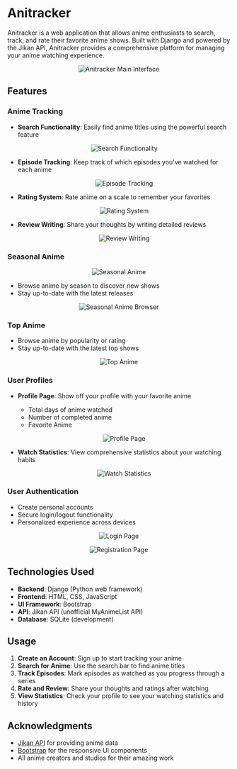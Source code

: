 # Anitracker

Anitracker is a web application that allows anime enthusiasts to search, track, and rate their favorite anime shows. Built with Django and powered by the Jikan API, Anitracker provides a comprehensive platform for managing your anime watching experience.

<p align="center">
  <img src="https://github.com/user-attachments/assets/9832be61-d3e3-45e5-bc6c-2f24083e7d8c" alt="Anitracker Main Interface">
</p>

## Features

### Anime Tracking

- **Search Functionality**: Easily find anime titles using the powerful search feature
  
  <p align="center">
    <img src="https://github.com/user-attachments/assets/c760c88d-4f8b-41bf-86ce-0d50be8c8e34" alt="Search Functionality">
  </p>
  
- **Episode Tracking**: Keep track of which episodes you've watched for each anime

  <p align="center">
    <img src="https://github.com/user-attachments/assets/87be43bf-6a89-4930-a73c-e72cb17710cd" alt="Episode Tracking">
  </p>

- **Rating System**: Rate anime on a scale to remember your favorites

  <p align="center">
    <img src="https://github.com/user-attachments/assets/82b751f7-c9bc-49b0-a3dc-5477052ca5e9" alt="Rating System">
  </p>

- **Review Writing**: Share your thoughts by writing detailed reviews

  <p align="center">
    <img src="https://github.com/user-attachments/assets/e9e742ac-1b37-465f-8b39-9de822ad77b7" alt="Review Writing">
  </p>

### Seasonal Anime

<p align="center">
  <img src="https://github.com/user-attachments/assets/4cc50e9c-69f4-41a4-a79b-0c18800c6b36" alt="Seasonal Anime">
</p>

- Browse anime by season to discover new shows
- Stay up-to-date with the latest releases

<p align="center">
  <img src="https://github.com/user-attachments/assets/ff3bf80d-5ce5-4166-9677-92abfb2e071f" alt="Seasonal Anime Browser">
</p>

### Top Anime

- Browse anime by popularity or rating
- Stay up-to-date with the latest top shows

<p align="center">
  <img src="https://github.com/user-attachments/assets/830af8f9-a314-4f0b-a94d-ac870da662bc" alt="Top Anime">
</p>

### User Profiles

- **Profile Page**: Show off your profile with your favorite anime
  - Total days of anime watched
  - Number of completed anime
  - Favorite Anime
 
  <p align="center">
    <img src="https://github.com/user-attachments/assets/95ea66bc-b04f-4efb-b7fe-9d61749730bd" alt="Profile Page">
  </p>

- **Watch Statistics**: View comprehensive statistics about your watching habits

  <p align="center">
    <img src="https://github.com/user-attachments/assets/91edc304-98b7-478f-a349-c49695e56f87" alt="Watch Statistics">
  </p>

### User Authentication

- Create personal accounts
- Secure login/logout functionality
- Personalized experience across devices

<p align="center">
  <img src="https://github.com/user-attachments/assets/2f3b15c9-4574-4ca2-8d73-a95de64d1cf9" alt="Login Page">
</p>

<p align="center">
  <img src="https://github.com/user-attachments/assets/eccbd4e5-69c4-4528-9a93-2fcbf1ff0c99" alt="Registration Page">
</p>

## Technologies Used

- **Backend**: Django (Python web framework)
- **Frontend**: HTML, CSS, JavaScript
- **UI Framework**: Bootstrap
- **API**: Jikan API (unofficial MyAnimeList API)
- **Database**: SQLite (development)

## Usage

1. **Create an Account**: Sign up to start tracking your anime
2. **Search for Anime**: Use the search bar to find anime titles
3. **Track Episodes**: Mark episodes as watched as you progress through a series
4. **Rate and Review**: Share your thoughts and ratings after watching
5. **View Statistics**: Check your profile to see your watching statistics and history

## Acknowledgments

- [Jikan API](https://jikan.moe/) for providing anime data
- [Bootstrap](https://getbootstrap.com/) for the responsive UI components
- All anime creators and studios for their amazing work
